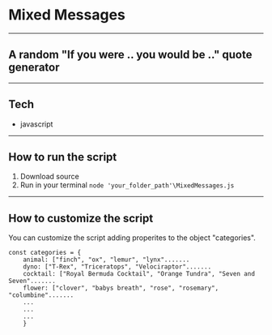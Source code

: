 # **Mixed Messages**
---
## **A random "If you were .. you would be .." quote generator**
---
## **Tech**
- javascript
---
## **How to run the script**
1. Download source
2. Run in your terminal `node 'your_folder_path'\MixedMessages.js`
---
## **How to customize the script**
You can customize the script adding properites to the object "categories".

```
const categories = {
    animal: ["finch", "ox", "lemur", "lynx".......
    dyno: ["T-Rex", "Triceratops", "Velociraptor".......
    cocktail: ["Royal Bermuda Cocktail", "Orange Tundra", "Seven and Seven".......
    flower: ["clover", "babys breath", "rose", "rosemary", "columbine".......
    ...
    ...
    ...
    }
```

